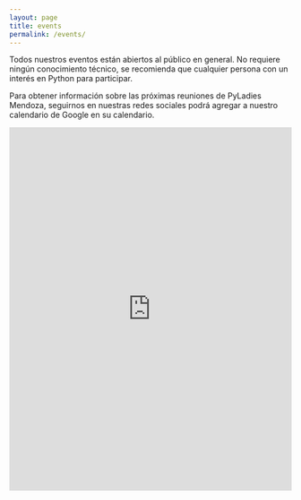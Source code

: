 ```yaml
---
layout: page
title: events
permalink: /events/
---
```


<p>Todos nuestros eventos están abiertos al público en general. No requiere ningún conocimiento técnico, se recomienda que cualquier persona con un interés en Python para participar.</p>
<p class="text-justify">Para obtener información sobre las próximas reuniones de PyLadies Mendoza, seguirnos en nuestras redes sociales podrá agregar a nuestro calendario de Google en su calendario.</p>

 <div class="responsive-iframe-container big-container">
    <iframe src="https://calendar.google.com/calendar/embed?showTitle=0&amp;showNav=0&amp;showPrint=0&amp;showTabs=0&amp;showCalendars=0&amp;showTz=0&amp;height=700&amp;wkst=1&amp;bgcolor=%23db694f&amp;src=egubo4gbnflkandnr4r2n554%40group.calendar.google.com&amp;color=%23fbdbac&amp;ctz=America%2FLos_Angeles" style="border-width:0" width="100%" height="650" frameborder="0" scrolling="no"></iframe>
</div>       

